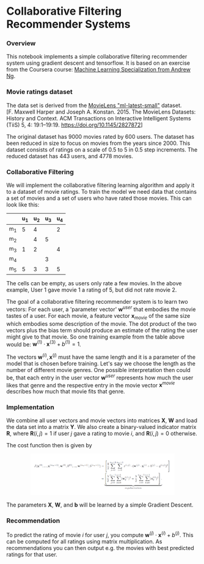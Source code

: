 # Collaborative Filtering Recommender Systems

### Overview

This notebook implements a simple collaborative filtering recommender system using gradient descent and tensorflow. It is based on an exercise from the Coursera course: [Machine Learning Specialization from Andrew Ng](https://www.coursera.org/specializations/machine-learning-introduction).



### Movie ratings dataset

The data set is derived from the [MovieLens "ml-latest-small"](https://grouplens.org/datasets/movielens/latest/) dataset.   
[F. Maxwell Harper and Joseph A. Konstan. 2015. The MovieLens Datasets: History and Context. ACM Transactions on Interactive Intelligent Systems (TiiS) 5, 4: 19:1–19:19. <https://doi.org/10.1145/2827872>]

The original dataset has  9000 movies rated by 600 users. The dataset has been reduced in size to focus on movies from the years since 2000. This dataset consists of ratings on a scale of 0.5 to 5 in 0.5 step increments. The reduced dataset has 443 users, and 4778 movies. 



### Collaborative Filtering

We will implement the collaborative filtering learning algorithm and apply it to a dataset of movie ratings.
To train the model we need data that contains a set of movies and a set of users who have rated those movies. This can look like this:

<div align="center">
  
|               | u<sub>1</sub> | u<sub>2</sub> | u<sub>3</sub> | u<sub>4</sub> |
| :------------ | ------------- | ------------- | ------------- | ------------- |
| m<sub>1</sub> | 5             | 4             |               | 2             |
| m<sub>2</sub> |               | 4             | 5             |               |
| m<sub>3</sub> | 1             | 2             |               | 4             |
| m<sub>4</sub> |               |               | 3             |               |
| m<sub>5</sub> | 5             | 3             | 3             | 5             |
  
</div>

The cells can be empty, as users only rate a few movies. In the above example, User 1 gave movie 1 a rating of 5, but did not rate movie 2.

The goal of a collaborative filtering recommender system is to learn two vectors: For each user, a 'parameter vector' $\mathbf{w}^{user}$ that embodies the movie tastes of a user. For each movie, a feature vector $\mathbf{x}_{movie}$ of the same size which embodies some description of the movie. The dot product of the two vectors plus the bias term should produce an estimate of the rating the user might give to that movie. So one training example from the table above would be:
$\mathbf{w}^{(1)} \cdot \mathbf{x}^{(3)} + b^{(1)} = 1$.

The vectors $\mathbf{w}^{(i)}, \mathbf{x}^{(j)}$ must have the same length and it is a parameter of the model that is chosen before training. Let's say we choose the length as the number of different movie genres. One possible interpretation then could be, that each entry in the user vector $\mathbf{w}^{user}$ represents how much the user likes that genre and the respective entry in the movie vector $\mathbf{x}^{movie}$ describes how much that movie fits that genre.



### Implementation

We combine all user vectors and movie vectors into matrices $\mathbf{X}$, $\mathbf{W}$ and load the data set into a matrix $\mathbf{Y}$. We also create a binary-valued indicator matrix $\mathbf{R}$, where $\mathbf{R}(i,j) = 1$ if user $j$ gave a rating to movie $i$, and $\mathbf{R}(i,j)=0$ otherwise.

The cost function then is given by

<div align="center">
  <img src="images/cost_function.png" width="75%">
</div>

The parameters  $\mathbf{X}$, $\mathbf{W}$, and $\mathbf{b}$ will be learned by a simple Gradient Descent.



### Recommendation

To predict the rating of movie $i$ for user $j$, you compute $\mathbf{w}^{(j)} \cdot \mathbf{x}^{(i)} + b^{(j)}$. This can be computed for all ratings using matrix multiplication. As recommendations you can then output e.g. the movies with best predicted ratings for that user.
